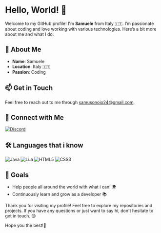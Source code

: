 # Hello, World! 👋

Welcome to my GitHub profile! I'm **Samuele** from Italy 🇮🇹. I’m passionate about coding and love working with various technologies. Here’s a bit more about me and what I do:

## 🌟 About Me

- **Name**: Samuele
- **Location**: Italy 🇮🇹
- **Passion**: Coding
  
## 📫 Get in Touch

Feel free to reach out to me through [samusonoio24@gmail.com](mailto:samusonoio24@gmail.com).

## 🔗 Connect with Me

[![Discord](https://img.shields.io/badge/LinkedIn-Connect-blue?style=flat&logo=linkedin)](https://discord.com/users/959199862593818695)

## 🛠️ Languages that i know

![Java](https://img.shields.io/badge/Java-1.8-orange?style=flat&logo=java)
![Lua](https://img.shields.io/badge/Lua-5.4-blue?style=flat&logo=lua)
![HTML5](https://img.shields.io/badge/HTML5-E34F26?style=flat&logo=html5&logoColor=white)
![CSS3](https://img.shields.io/badge/CSS3-1572B6?style=flat&logo=css3&logoColor=white)

## 🎯 Goals

- Help people all around the world with what i can! 🌍
- Continuously learn and grow as a developer 📚

Thank you for visiting my profile! Feel free to explore my repositories and projects. If you have any questions or just want to say hi, don't hesitate to get in touch. 😊

Hope you the best!👋

